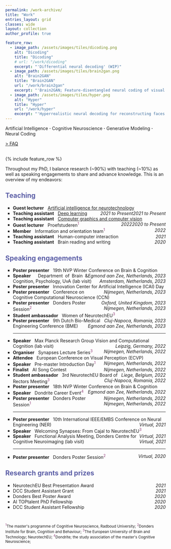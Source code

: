 ```yaml
---
permalink: /work-archive/
title: "Work"
entries_layout: grid
classes: wide
layout: collection
author_profile: true

feature_row:
  - image_path: /assets/images/tiles/dicoding.png
    alt: "Dicoding"
    title: "Dicoding"
    # url: "/work/dicoding"
    excerpt: "'Differential neural decoding' (WIP)"
  - image_path: /assets/images/tiles/brain2gan.png
    alt: "Brain2GAN"
    title: "Brain2GAN"
    url: "/work/brain2gan"
    excerpt: "'Brain2GAN; Feature-disentangled neural coding of visual perception in the primate brain'"
  - image_path: /assets/images/tiles/hyper.png
    alt: "Hyper"
    title: "Hyper"
    url: "/work/hyper"
    excerpt: "'Hyperrealistic neural decoding for reconstructing faces from fMRI activations via the GAN latent space'"
---
```

<style>
  /* p {
      font-family: Arial, sans-serif;
      font-size: 14px;
      line-height: 1.6;
    } */

  a.footnote {
      text-decoration: none;
      color: #933f7a; /* Change color as needed */
      vertical-align: super;
      font-size: smaller;
    }

  @media (max-width: 768px) {
    body {
      font-size: 13px;
    }
    ul {
      list-style-type: none;
      padding: 0;
      margin: 0;
    }

    hr {
      margin-top: 25px;
      margin-bottom: 25px;
    }

    ul.events li{
      margin-bottom: 20px;
      overflow-wrap: break-word;
      word-wrap: break-word;
    }
}
</style>

Artificial Intelligence <b>&middot;</b> Cognitive Neuroscience <b>&middot;</b> Generative Modeling <b>&middot;</b> Neural Coding<br>

<a href="/faq/">> FAQ</a><br><br>

{% include feature_row %}

Throughout my PhD, I balance research (~90%) with teaching (~10%) as well as speaking engagements to share and advance knowledge. This is an overview of my endeavors:

<h2 style="color: #5B5EA6">Teaching</h2>

<ul>
<li style="list-style-type: square"><b>Guest lecturer</b> &nbsp; <a href="https://www.ru.nl/courseguides/socsci/courses-osiris/ai/sow-mki73-ai-neurotechnology/">Artificial intelligence for neurotechnology</a><span style="display: inline-block; float: right;"><i>2021 to Present</i></span></li>
<li style="list-style-type: square"><b>Teaching assistant</b> &nbsp; <a href="https://www.ru.nl/courseguides/socsci/courses-osiris/ai/sow-bki230a-deep-learning/">Deep learning</a><span style="display: inline-block; float: right;"><i>2021 to Present</i></span></li>
<li style="list-style-type: square"><b>Teaching assistant</b> &nbsp; <a href="https://www.ru.nl/courseguides/socsci/courses-osiris/ai/sow-mki95-computer-graphics-computer-vision/">Computer graphics and computer vision</a><span style="display: inline-block; float: right;"><i>2020 to Present</i></span></li>
<li style="list-style-type: square"><b>Guest lecturer</b> &nbsp; Proefstuderen<a href="#footnote1" class="footnote">1</a> <span style="display: inline-block; float: right;"><i>2022</i></span></li>
<li style="list-style-type: square"><b>Member</b> &nbsp; Information and orientation team<a href="#footnote1" class="footnote">1</a> <span style="display: inline-block; float: right;"><i>2022</i></span></li>
<li style="list-style-type: square"><b>Teaching assistant</b> &nbsp; Human-computer interaction <span style="display: inline-block; float: right;"><i>2021</i></span></li>
<li style="list-style-type: square"><b>Teaching assistant</b> &nbsp; Brain reading and writing <span style="display: inline-block; float: right;"><i>2020</i></span></li>
</ul>

<h2 style="color: #5B5EA6">Speaking engagements</h2>
<body>
<ul class=events>

  <li style="list-style-type: square; text-align: justify;"><b>Poster presenter</b> &nbsp; 19th NVP Winter Conference on Brain & Cognition
  <span style="display: inline-block; float: right;"><i>Egmond aan Zee, Netherlands, 2023</i></span></li>

  <li style="list-style-type: square; text-align: justify;"><b>Speaker</b> &nbsp; Department of Brain & Cognition, Psychology, UvA (lab visit)
  <span style="display: inline-block; float: right;"><i>Amsterdam, Netherlands, 2023</i></span></li>

  <li style="list-style-type: square; text-align: left;"><b>Poster presenter</b> &nbsp; Innovation Center for Artificial Intelligence (ICAI) Day
  <span style="display: inline-block; float: right;"><i>Nijmegen, Netherlands, 2023</i></span></li>

  <li style="list-style-type: square; text-align: left;"><b>Poster presenter</b> &nbsp; Conference on Cognitive Computational Neuroscience (CCN)
  <span style="display: inline-block; float: right;"><i>Oxford, United Kingdom, 2023</i></span></li>

  <li style="list-style-type: square; text-align: left;"><b>Poster presenter</b> &nbsp; Donders Poster Session<a href="#footnote1" class="footnote">2</a>
  <span style="display: inline-block; float: right;"><i>Nijmegen, Netherlands, 2023</i></span></li>

  <li style="list-style-type: square; text-align: left;"><b>Student ambassador</b> &nbsp; Women of NeurotechEU<a href="#footnote1" class="footnote">3</a>
  <span style="display: inline-block; float: right;"><i>Cluj-Napoca, Romania, 2023</i></span></li>

  <li style="list-style-type: square; text-align: left;"><b>Poster presenter</b> &nbsp; 9th Dutch Bio-Medical Engineering Conference (BME)
  <span style="display: inline-block; float: right;"><i>Egmond aan Zee, Netherlands, 2023</i></span></li>

  <hr>

  <li style="list-style-type: square; text-align: left;"><b>Speaker</b> &nbsp; Max Planck Research Group Vision and Computational Cognition (lab visit)
  <span style="display: inline-block; float: right;"><i>Leipzig, Germany, 2022</i></span></li>

  <li style="list-style-type: square; text-align: left;"><b>Organiser</b> &nbsp; Synapses Lecture Series<a href="#footnote1" class="footnote">3</a>
  <span style="display: inline-block; float: right;"><i>Nijmegen, Netherlands, 2022</i></span></li>

  <li style="list-style-type: square; text-align: left;"><b>Attendee</b> &nbsp; European Conference on Visual Perception (ECVP)
  <span style="display: inline-block; float: right;"><i>Nijmegen, Netherlands, 2022</i></span></li>

  <li style="list-style-type: square; text-align: left;"><b>Speaker</b> &nbsp; Pre-master Introduction Day<a href="#footnote1" class="footnote">1</a>
  <span style="display: inline-block; float: right;"><i>Nijmegen, Netherlands, 2022</i></span></li>

  <li style="list-style-type: square; text-align: left;"><b>Finalist</b> &nbsp; AI Song Contest
  <span style="display: inline-block; float: right;"><i>Liege, Belgium, 2022</i></span></li>

  <li style="list-style-type: square; text-align: left;"><b>Student ambassador</b> &nbsp; 3rd NeurotechEU Board of Rectors Meeting<a href="#footnote1" class="footnote">3</a>
  <span style="display: inline-block; float: right;"><i>Cluj-Napoca, Romania, 2022</i></span></li>

  <li style="list-style-type: square; text-align: left;"><b>Poster presenter</b> &nbsp; 18th NVP Winter Conference on Brain & Cognition
  <span style="display: inline-block; float: right;"><i>Egmond aan Zee, Netherlands, 2022</i></span></li>

  <li style="list-style-type: square; text-align: left;"><b>Speaker</b> &nbsp; Dondrite Career Event<a href="#footnote1" class="footnote">4</a>
  <span style="display: inline-block; float: right;"><i>Nijmegen, Netherlands, 2022</i></span></li>

  <li style="list-style-type: square; text-align: left;"><b>Poster presenter</b> &nbsp; Donders Poster Session<a href="#footnote1" class="footnote">1</a>
  <span style="display: inline-block; float: right;"><i>Nijmegen, Netherlands, 2022</i></span></li>

  <hr>

  <li style="list-style-type: square; text-align: left;"><b>Poster presenter</b> &nbsp; 10th International IEEE/EMBS Conference on Neural Engineering (NER)
  <span style="display: inline-block; float: right;"><i>Virtual, 2021</i></span></li>

  <li style="list-style-type: square; text-align: left;"><b>Speaker</b> &nbsp; Welcoming Synapses: From Cajal to NeurotechEU<a href="#footnote1" class="footnote">3</a>
  <span style="display: inline-block; float: right;"><i>Virtual, 2021</i></span></li>

  <li style="list-style-type: square; text-align: left;"><b>Speaker</b> &nbsp; Functional Analysis Meeting, Donders Centre for Cognitive Neuroimaging (lab visit)
  <span style="display: inline-block; float: right;"><i>Virtual, 2021</i></span></li>

  <hr>

  <li style="list-style-type: square; text-align: left;"><b>Poster presenter</b> &nbsp; Donders Poster Session<a href="#footnote1" class="footnote">2</a>
  <span style="display: inline-block; float: right;"><i>Virtual, 2020</i></span></li>
</ul>

<h2 style="color: #5B5EA6">Research grants and prizes</h2>
<ul>
  <li style="list-style-type: square">NeurotechEU Best Presentation Award <span style="display: inline-block; float: right;"><i>2021</i></span></li>
  <li style="list-style-type: square">DCC Student Assistant Grant <span style="display: inline-block; float: right;"><i>2021</i></span></li>
  <li style="list-style-type: square">Donders Best Poster Award <span style="display: inline-block; float: right;"><i>2020</i></span></li>
  <li style="list-style-type: square">AI TOPtalent PhD Fellowship <span style="display: inline-block; float: right;"><i>2020</i></span></li>
  <li style="list-style-type: square">DCC Student Assistant Fellowship <span style="display: inline-block; float: right;"><i>2020</i></span></li>
</ul>
<br>

<footer>
  <p id="footnotes" style="font-size: smaller;">
    <sup style="color: #933f7a;">1</sup>The master's programme of Cognitive Neuroscience, Radboud University;
    <sup style="color: #933f7a;">2</sup>Donders Institute for Brain, Cognition and Behaviour;
    <sup style="color: #933f7a;">3</sup>The European University of Brain and Technology; NeurotechEU;
    <sup style="color: #933f7a;">4</sup>Dondrite; the study association of the master's Cognitive Neuroscience;
  </p>
</footer>